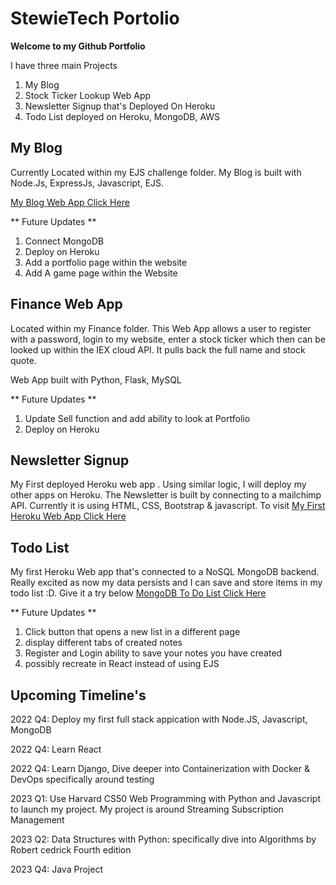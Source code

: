 # StewieTech Portolio

<b> Welcome to my Github Portfolio </b>

I have three main Projects
1) My Blog
2) Stock Ticker Lookup Web App 
3) Newsletter Signup that's Deployed On Heroku
4) Todo List deployed on Heroku, MongoDB, AWS

<h2> My Blog </h2>
Currently Located within my EJS challenge folder.
My Blog is built with Node.Js, ExpressJs, Javascript, EJS.

<a href="https://fast-forest-90327.herokuapp.com/">My Blog Web App Click Here</a>

** Future Updates **
1) Connect MongoDB 
2) Deploy on Heroku
3) Add a portfolio page within the website
4) Add A game page within the Website


<h2> Finance Web App </h2>
Located within my Finance folder. This Web App allows a user to register with a password, login to my website, enter a stock ticker which then can be looked up within the IEX cloud API. It pulls back the full name and stock quote. 

Web App built with Python, Flask, MySQL 

** Future Updates **
1) Update Sell function and add ability to look at Portfolio
2) Deploy on Heroku


<h2> Newsletter Signup </h2>

My First deployed Heroku web app . Using similar logic, I will deploy my other apps on Heroku. The Newsletter is built by connecting to a mailchimp API. Currently it is using HTML, CSS, Bootstrap & javascript. To visit 
<a href="https://vast-plains-87636.herokuapp.com/">My First Heroku Web App Click Here</a>

<h2> Todo List </h2>

My first Heroku Web app that's connected to a NoSQL MongoDB backend. Really excited as now my data persists and I can save and store items in my todo list :D. Give it a try below 
<a href="https://agile-beach-90076.herokuapp.com/">MongoDB To Do List Click Here</a>

** Future Updates **
1) Click button that opens a new list in a different page
2) display different tabs of created notes
3) Register and Login ability to save your notes you have created
4) possibly recreate in React instead of using EJS



<h2> Upcoming Timeline's </h2>
<p>
2022 Q4: Deploy my first full stack appication with Node.JS, Javascript, MongoDB

2022 Q4: Learn React

2022 Q4: Learn Django, Dive deeper into Containerization with Docker & DevOps specifically around testing

2023 Q1: Use Harvard CS50 Web Programming with Python and Javascript to launch my project. My project is around Streaming Subscription Management

2023 Q2: Data Structures with Python: specifically dive into Algorithms by Robert cedrick Fourth edition
  
2023 Q4: Java Project
</p>




